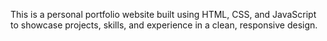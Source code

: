 This is a personal portfolio website built using HTML, CSS, and JavaScript to showcase projects, skills, and experience in a clean, responsive design.
